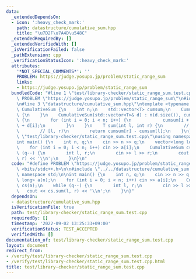 ```yaml
---
data:
  _extendedDependsOn:
  - icon: ':heavy_check_mark:'
    path: datastructure/cumulative_sum.hpp
    title: "\u7D2F\u7A4D\u548C"
  _extendedRequiredBy: []
  _extendedVerifiedWith: []
  _isVerificationFailed: false
  _pathExtension: cpp
  _verificationStatusIcon: ':heavy_check_mark:'
  attributes:
    '*NOT_SPECIAL_COMMENTS*': ''
    PROBLEM: https://judge.yosupo.jp/problem/static_range_sum
    links:
    - https://judge.yosupo.jp/problem/static_range_sum
  bundledCode: "#line 1 \"test/library-checker/static_range_sum.test.cpp\"\n#define\
    \ PROBLEM \"https://judge.yosupo.jp/problem/static_range_sum\"\n#include <bits/stdc++.h>\n\
    \n#line 3 \"datastructure/cumulative_sum.hpp\"\ntemplate <typename T>\nstruct\
    \ CumulativeSum {\n    int n;\n    std::vector<T> cumsum;\n    CumulativeSum()\
    \ {\n    }\n    CumulativeSum(std::vector<T>& d) : n(d.size()), cumsum(n + 1)\
    \ {\n        for (int i = 0; i < n; i++) {\n            cumsum[i + 1] = cumsum[i]\
    \ + d[i];\n        }\n    }\n    T sum(int l, int r) {\n        // 0-indexed\n\
    \        // [l, r)\n        return cumsum[r] - cumsum[l];\n    }\n};\n#line 5\
    \ \"test/library-checker/static_range_sum.test.cpp\"\nusing namespace std;\n\n\
    int main() {\n    int n, q;\n    cin >> n >> q;\n    vector<long long> a(n);\n\
    \    for (int i = 0; i < n; i++) cin >> a[i];\n    CumulativeSum cs(a);\n    while\
    \ (q--) {\n        int l, r;\n        cin >> l >> r;\n        cout << cs.sum(l,\
    \ r) << '\\n';\n    }\n}\n"
  code: "#define PROBLEM \"https://judge.yosupo.jp/problem/static_range_sum\"\n#include\
    \ <bits/stdc++.h>\n\n#include \"../../datastructure/cumulative_sum.hpp\"\nusing\
    \ namespace std;\n\nint main() {\n    int n, q;\n    cin >> n >> q;\n    vector<long\
    \ long> a(n);\n    for (int i = 0; i < n; i++) cin >> a[i];\n    CumulativeSum\
    \ cs(a);\n    while (q--) {\n        int l, r;\n        cin >> l >> r;\n     \
    \   cout << cs.sum(l, r) << '\\n';\n    }\n}"
  dependsOn:
  - datastructure/cumulative_sum.hpp
  isVerificationFile: true
  path: test/library-checker/static_range_sum.test.cpp
  requiredBy: []
  timestamp: '2022-09-02 13:25:33+09:00'
  verificationStatus: TEST_ACCEPTED
  verifiedWith: []
documentation_of: test/library-checker/static_range_sum.test.cpp
layout: document
redirect_from:
- /verify/test/library-checker/static_range_sum.test.cpp
- /verify/test/library-checker/static_range_sum.test.cpp.html
title: test/library-checker/static_range_sum.test.cpp
---
```

